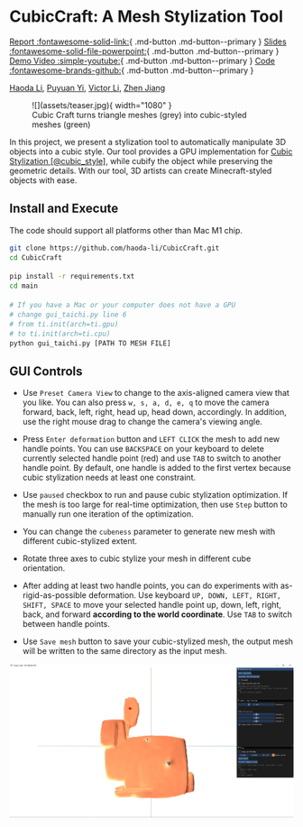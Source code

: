 # CubicCraft: A Mesh Stylization Tool

[Report :fontawesome-solid-link:](./report.md){ .md-button .md-button--primary } 
[Slides :fontawesome-solid-file-powerpoint:](https://docs.google.com/presentation/d/12iifKoNhjGInhJqSMDu6pAhNFBX3i4AgdjXz3iN-nas/edit?usp=sharing){ .md-button .md-button--primary }
[Demo Video :simple-youtube:](https://youtu.be/QIeVmLphMHU){ .md-button .md-button--primary }
[Code :fontawesome-brands-github:](https://github.com/haoda-li/CubicCraft){ .md-button .md-button--primary }

[Haoda Li](https://github.com/haoda-li), 
[Puyuan Yi](https://github.com/JamesYi2953), 
[Victor Li](https://github.com/weiji-li), 
[Zhen Jiang](https://github.com/Jz1116)


<figure markdown>
  ![](assets/teaser.jpg){ width="1080" }
  <figcaption>Cubic Craft turns triangle meshes (grey) into cubic-styled meshes (green)</figcaption>
</figure>

In this project, we present a stylization tool to automatically manipulate 3D objects into a cubic style. Our tool provides a GPU implementation for [Cubic Stylization [@cubic_style]]("https://www.dgp.toronto.edu/projects/cubic-stylization/"), while cubify the object while preserving the geometric details. With our tool, 3D artists can create Minecraft-styled objects with ease. 


## Install and Execute
The code should support all platforms other than Mac M1 chip.

```bash
git clone https://github.com/haoda-li/CubicCraft.git
cd CubicCraft

pip install -r requirements.txt
cd main

# If you have a Mac or your computer does not have a GPU
# change gui_taichi.py line 6 
# from ti.init(arch=ti.gpu)
# to ti.init(arch=ti.cpu)
python gui_taichi.py [PATH TO MESH FILE]
```

## GUI Controls

- Use `Preset Camera View` to change to the axis-aligned camera view that you like. You can also press `w, s, a, d, e, q` to move the camera forward, back, left, right, head up, head down, accordingly. In addition, use the right mouse drag to change the camera's viewing angle. 

- Press `Enter deformation` button and `LEFT CLICK` the mesh to add new handle points. You can use `BACKSPACE` on your keyboard to delete currently selected handle point (red) and use `TAB` to switch to another handle point. By default, one handle is added to the first vertex because cubic stylization needs at least one constraint.

- Use `paused` checkbox to run and pause cubic stylization optimization. If the mesh is too large for real-time optimization, then use `Step` button to manually run one iteration of the optimization. 

- You can change the `cubeness` parameter to generate new mesh with different cubic-stylized extent.

- Rotate three axes to cubic stylize your mesh in different cube orientation.

- After adding at least two handle points, you can do experiments with as-rigid-as-possible deformation. Use keyboard `UP, DOWN, LEFT, RIGHT, SHIFT, SPACE` to move your selected handle point up, down, left, right, back, and forward __according to the world coordinate__. Use `TAB` to switch between handle points.

- Use `Save mesh` button to save your cubic-stylized mesh, the output mesh will be written to the same directory as the input mesh. 

![GUI](assets/gui.jpg)